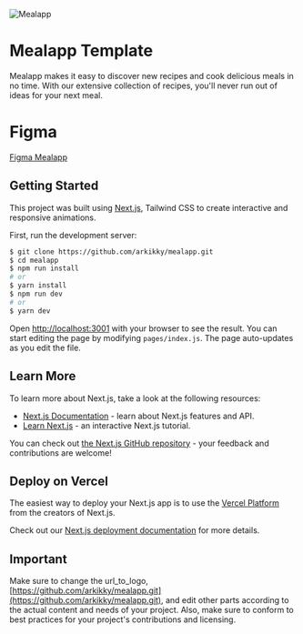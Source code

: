 ![Mealapp](https://fybcklahukimaqfaepry.supabase.co/storage/v1/object/public/Thumbnails/mealapp/mealappShareLink.jpg)

# Mealapp Template

Mealapp makes it easy to discover new recipes and cook delicious meals in no time. With our extensive collection of recipes, you'll never run out of ideas for your next meal.

# Figma
[Figma Mealapp](https://www.figma.com/file/YtndzYTP4q1wVd55l2kUnz/mealapp?type=design&node-id=1%3A145&mode=design&t=zgQmzXFgvKN1ogaj-1)

## Getting Started
This project was built using [Next.js](https://nextjs.org/), Tailwind CSS to create interactive and responsive animations.

First, run the development server:
```bash
$ git clone https://github.com/arkikky/mealapp.git
$ cd mealapp
$ npm run install
# or
$ yarn install
$ npm run dev
# or
$ yarn dev
```

Open [http://localhost:3001](http://localhost:3001) with your browser to see the result.
You can start editing the page by modifying `pages/index.js`. The page auto-updates as you edit the file.

## Learn More

To learn more about Next.js, take a look at the following resources:

- [Next.js Documentation](https://nextjs.org/docs) - learn about Next.js features and API.
- [Learn Next.js](https://nextjs.org/learn) - an interactive Next.js tutorial.

You can check out [the Next.js GitHub repository](https://github.com/vercel/next.js/) - your feedback and contributions are welcome!

## Deploy on Vercel

The easiest way to deploy your Next.js app is to use the [Vercel Platform](https://vercel.com/new?utm_medium=default-template&filter=next.js&utm_source=create-next-app&utm_campaign=create-next-app-readme) from the creators of Next.js.

Check out our [Next.js deployment documentation](https://nextjs.org/docs/deployment) for more details.

## Important
Make sure to change the url_to_logo, [https://github.com/arkikky/mealapp.git](https://github.com/arkikky/mealapp.git), and edit other parts according to the actual content and needs of your project. Also, make sure to conform to best practices for your project's contributions and licensing.
